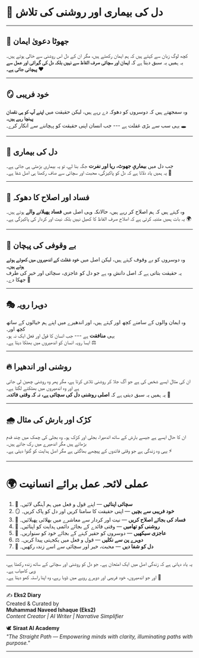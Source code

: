 # 🌌 دل کی بیماری اور روشنی کی تلاش

------------------------------------------------------------------------

## 🌿 جھوٹا دعویٰ ایمان

کچھ لوگ زبان سے کہتے ہیں کہ ہم ایمان رکھتے ہیں، مگر ان کے دل اس روشنی سے
خالی ہوتے ہیں۔\
یہ ہمیں یہ سبق دیتا ہے کہ **ایمان اور سچائی صرف الفاظ سے نہیں بلکہ دل کی
گہرائی اور عمل سے پہچانی جاتی ہے۔** ❤️

------------------------------------------------------------------------

## 🪞 خود فریبی

وہ سمجھتے ہیں کہ دوسروں کو دھوکہ دے رہے ہیں، لیکن حقیقت میں **اپنے آپ کو
ہی نقصان پہنچا رہے ہیں۔**\
یہی سب سے بڑی غفلت ہے --- جب انسان اپنی حقیقت کو پہچاننے سے انکار کرے۔
🕳️

------------------------------------------------------------------------

## 🖤 دل کی بیماری

جب دل میں **بیماریِ جھوٹ، ریا اور نفرت** جگہ بنا لے، تو یہ بیماری بڑھتی
ہی جاتی ہے۔\
یہ ہمیں یاد دلاتا ہے کہ دل کو پاکیزگی، محبت اور سچائی سے صاف رکھنا ہی
اصل شفا ہے۔ 🌸

------------------------------------------------------------------------

## 🚫 فساد اور اصلاح کا دھوکہ

وہ کہتے ہیں کہ ہم اصلاح کر رہے ہیں، حالانکہ وہی اصل میں **فساد پھیلانے
والے** ہوتے ہیں۔\
یہ بات ہمیں متنبہ کرتی ہے کہ اصلاح صرف الفاظ کا کھیل نہیں بلکہ نیت اور
کردار کی پاکیزگی ہے۔ 🌍

------------------------------------------------------------------------

## 🤡 بے وقوفی کی پہچان

وہ دوسروں کو بے وقوف کہتے ہیں، لیکن اصل میں **خود غفلت کے اندھیروں میں
کھوئے ہوئے ہوتے ہیں۔**\
یہ حقیقت بتاتی ہے کہ اصل دانش وہ ہے جو دل کو عاجزی، سچائی اور خیر کی طرف
جھکا دے۔ 🌟

------------------------------------------------------------------------

## 🎭 دوہرا رویہ

وہ ایمان والوں کے سامنے کچھ اور کہتے ہیں، اور اندھیرے میں اپنے ہم خیالوں
کے ساتھ کچھ اور۔\
یہی **منافقت** ہے --- جب انسان کا قول اور فعل ایک نہ ہو۔\
ایسا رویہ انسان کو اندھیروں میں بھٹکا دیتا ہے۔ ⚖️

------------------------------------------------------------------------

## 🔥 روشنی اور اندھیرا

ان کی مثال ایسے شخص کی ہے جو آگ جلا کر روشنی تلاش کرتا ہے، مگر پھر وہ
روشنی چھین لی جاتی ہے اور وہ اندھیروں میں بھٹکنے لگتا ہے۔\
یہ ہمیں یہ سبق دیتی ہے کہ **اصلی روشنی دل کی سچائی ہے، نہ کہ وقتی
فائدہ۔** 🌌

------------------------------------------------------------------------

## 🌧️ کڑک اور بارش کی مثال

ان کا حال ایسے ہے جیسے بارش کے ساتھ اندھیرا، بجلی اور کڑک ہو۔ وہ بجلی کی
چمک میں چند قدم بڑھاتے ہیں مگر اندھیرے میں رک جاتے ہیں۔\
یہی وہ زندگی ہے جو وقتی فائدوں کے پیچھے بھاگتی ہے مگر اصل ہدایت کو گنوا
دیتی ہے۔ ⚡

------------------------------------------------------------------------

# 🌍 عملی لائحہ عمل برائے انسانیت  

1. 🌟 **سچائی اپنائیں** — اپنے قول و فعل میں ہم آہنگی لائیں۔  
2. 🪞 **خود فریبی سے بچیں** — اپنی حقیقت کا سامنا کریں اور دل کو پاک کریں۔  
3. 🤲 **فساد کی بجائے اصلاح کریں** — نیت اور کردار سے معاشرے میں بھلائی پھیلائیں۔  
4. 🔦 **روشنی کو تھامیں** — وقتی فائدے کے بجائے دائمی ہدایت کو اپنائیں۔  
5. 🌱 **عاجزی سیکھیں** — دوسروں کو حقیر کہنے کے بجائے خود کو سنواریں۔  
6. ⚖️ **دوہرے پن سے نکلیں** — قول و فعل میں یکجہتی پیدا کریں۔  
7. 💖 **دل کو شفا دیں** — محبت، خیر اور سچائی سے اسے زندہ رکھیں۔  

------------------------------------------------------------------------

یہ یاد دہانی ہے کہ زندگی اصل میں ایک امتحان ہے۔ جو دل کو روشنی اور سچائی
کے ساتھ زندہ رکھتا ہے، وہی کامیاب ہے۔\
اور جو اندھیروں، خود فریبی اور دوہرے رویے میں ڈوبا رہے، وہ اپنا راستہ
کھو دیتا ہے۔ 🌟

------------------------------------------------------------------------


✍️ **Eks2 Diary**  
Created & Curated by  
**Muhammad Naveed Ishaque (Eks2)**  
*Content Creator | AI Writer | Narrative Simplifier*  

🕊️ **Siraat AI Academy**  
*"The Straight Path — Empowering minds with clarity, illuminating paths with purpose."*  

---  
